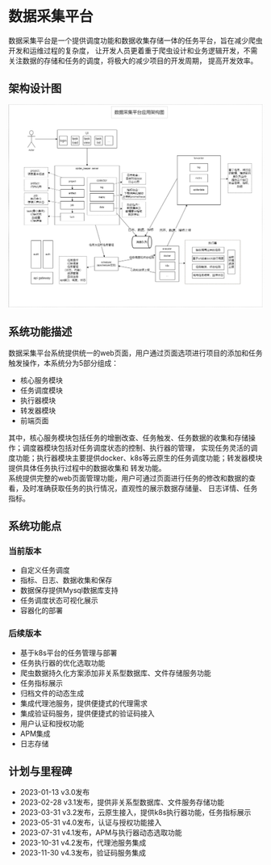 # 数据采集平台
数据采集平台是一个提供调度功能和数据收集存储一体的任务平台，旨在减少爬虫开发和运维过程的复杂度，
让开发人员更着重于爬虫设计和业务逻辑开发，不需关注数据的存储和任务的调度，将极大的减少项目的开发周期，
提高开发效率。  

## 架构设计图

![系统架构图](./docs/spiderkeeper.png)

## 系统功能描述
数据采集平台系统提供统一的web页面，用户通过页面选项进行项目的添加和任务触发操作，本系统分为5部分组成：  
* 核心服务模块
* 任务调度模块
* 执行器模块
* 转发器模块
* 前端页面

其中，核心服务模块包括任务的增删改查、任务触发、任务数据的收集和存储操作；调度器模块包括对任务调度状态的控制、执行器的管理，
实现任务灵活的调度功能；执行器模块主要提供docker、k8s等云原生的任务调度功能；转发器模块提供具体任务执行过程中的数据收集和
转发功能。  
系统提供完整的web页面管理功能，用户可通过页面进行任务的修改和数据的查看，及时准确获取任务的执行情况，直观性的展示数据存储量、
日志详情、任务指标。

## 系统功能点

### 当前版本

* 自定义任务调度
* 指标、日志、数据收集和保存
* 数据保存提供Mysql数据库支持
* 任务调度状态可视化展示
* 容器化的部署

### 后续版本

* 基于k8s平台的任务管理与部署
* 任务执行器的优化选取功能
* 爬虫数据持久化方案添加非关系型数据库、文件存储服务功能
* 任务指标展示
* 归档文件的动态生成
* 集成代理池服务，提供便捷式的代理需求
* 集成验证码服务，提供便捷式的验证码接入
* 用户认证和授权功能
* APM集成
* 日志存储


## 计划与里程碑
* 2023-01-13 v3.0发布
* 2023-02-28 v3.1发布，提供非关系型数据库、文件服务存储功能
* 2023-03-31 v3.2发布，云原生接入，提供k8s执行器功能，任务指标展示
* 2023-05-31 v4.0发布，认证与授权功能接入
* 2023-07-31 v4.1发布，APM与执行器动态选取功能
* 2023-10-31 v4.2发布，代理池服务集成
* 2023-11-30 v4.3发布，验证码服务集成